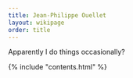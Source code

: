 ```yaml
---
title: Jean-Philippe Ouellet
layout: wikipage
order: title
---
```


Apparently I do things occasionally?

{% include "contents.html" %}
